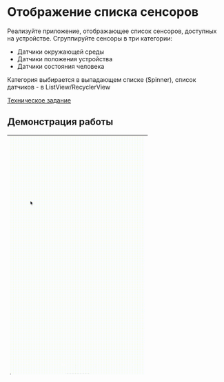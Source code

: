 # Отображение списка сенсоров

Реализуйте приложение, отображающее список сенсоров, доступных на устройстве. Сгруппируйте сенсоры в три категории:

- Датчики окружающей среды
- Датчики положения устройства
- Датчики состояния человека

Категория выбирается в выпадающем списке (Spinner), список датчиков - в ListView/RecyclerView

[Техническое задание](raw/pr4-10-perechen-sensorov.pdf)

## Демонстрация работы

| <img src="raw/demo.gif" alt="drawing" width="312"/> |
| --------------------------------------------------- |

